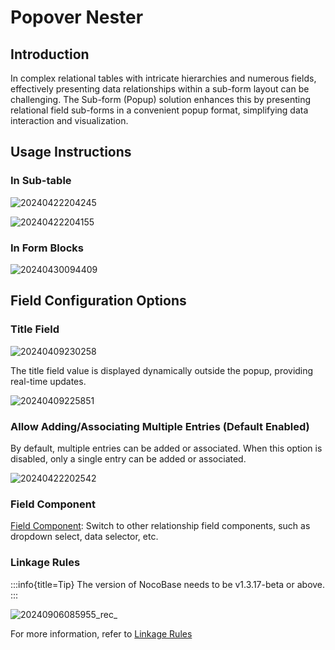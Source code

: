 # Popover Nester

## Introduction

In complex relational tables with intricate hierarchies and numerous fields, effectively presenting data relationships within a sub-form layout can be challenging. The Sub-form (Popup) solution enhances this by presenting relational field sub-forms in a convenient popup format, simplifying data interaction and visualization.

## Usage Instructions

### In Sub-table

![20240422204245](https://static-docs.nocobase.com/20240422204245.png)

![20240422204155](https://static-docs.nocobase.com/20240422204155.png)

### In Form Blocks

![20240430094409](https://static-docs.nocobase.com/20240430094409.png)

## Field Configuration Options

### Title Field

![20240409230258](https://static-docs.nocobase.com/20240409230258.png)

The title field value is displayed dynamically outside the popup, providing real-time updates.

![20240409225851](https://static-docs.nocobase.com/20240409225851.png)

### Allow Adding/Associating Multiple Entries (Default Enabled)

By default, multiple entries can be added or associated. When this option is disabled, only a single entry can be added or associated.

![20240422202542](https://static-docs.nocobase.com/20240422202542.png)

### Field Component

[Field Component](/handbook/ui/fields/association-field): Switch to other relationship field components, such as dropdown select, data selector, etc.

### Linkage Rules
:::info{title=Tip}
The version of NocoBase needs to be v1.3.17-beta or above.
:::

![20240906085955_rec_](https://static-docs.nocobase.com/20240906085955_rec_.gif)

For more information, refer to [Linkage Rules](/handbook/ui/blocks/block-settings/linkage-rule)
